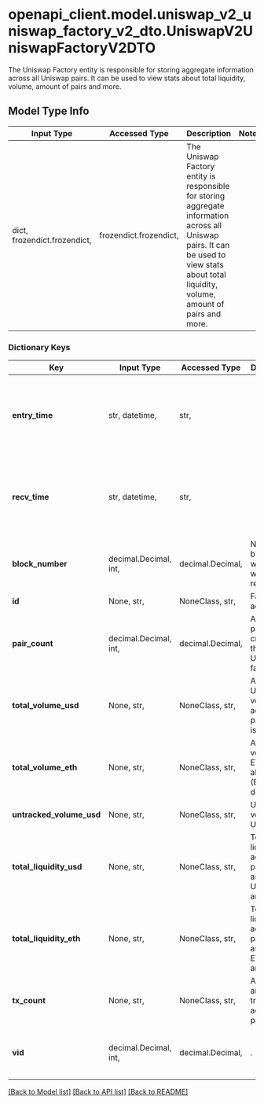# openapi_client.model.uniswap_v2_uniswap_factory_v2_dto.UniswapV2UniswapFactoryV2DTO

The Uniswap Factory entity is responsible for storing aggregate information across all Uniswap pairs. It can be used to view stats about total liquidity, volume, amount of pairs and more.

## Model Type Info
Input Type | Accessed Type | Description | Notes
------------ | ------------- | ------------- | -------------
dict, frozendict.frozendict,  | frozendict.frozendict,  | The Uniswap Factory entity is responsible for storing aggregate information across all Uniswap pairs. It can be used to view stats about total liquidity, volume, amount of pairs and more. | 

### Dictionary Keys
Key | Input Type | Accessed Type | Description | Notes
------------ | ------------- | ------------- | ------------- | -------------
**entry_time** | str, datetime,  | str,  |  | [optional] value must conform to RFC-3339 date-time
**recv_time** | str, datetime,  | str,  |  | [optional] value must conform to RFC-3339 date-time
**block_number** | decimal.Decimal, int,  | decimal.Decimal,  | Number of block in which entity was recorded. | [optional] value must be a 64 bit integer
**id** | None, str,  | NoneClass, str,  | Factory address. | [optional] 
**pair_count** | decimal.Decimal, int,  | decimal.Decimal,  | Amount of pairs created by the Uniswap factory. | [optional] value must be a 32 bit integer
**total_volume_usd** | None, str,  | NoneClass, str,  | All time USD volume across all pairs (USD is derived). | [optional] 
**total_volume_eth** | None, str,  | NoneClass, str,  | All time volume in ETH across all pairs (ETH is derived). | [optional] 
**untracked_volume_usd** | None, str,  | NoneClass, str,  | Untracked volume USD. | [optional] 
**total_liquidity_usd** | None, str,  | NoneClass, str,  | Total liquidity across all pairs stored as a derived USD amount. | [optional] 
**total_liquidity_eth** | None, str,  | NoneClass, str,  | Total liquidity across all pairs stored as a derived ETH amount. | [optional] 
**tx_count** | None, str,  | NoneClass, str,  | All time amount of transactions across all pairs. | [optional] 
**vid** | decimal.Decimal, int,  | decimal.Decimal,  | . | [optional] value must be a 64 bit integer

[[Back to Model list]](../../README.md#documentation-for-models) [[Back to API list]](../../README.md#documentation-for-api-endpoints) [[Back to README]](../../README.md)


